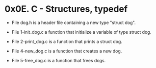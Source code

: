 # 0x0E. C - Structures, typedef
- File dog.h is a header file containing a new type "struct dog".

- File 1-init_dog.c a function that initialize a variable of type struct dog.

- File 2-print_dog.c is a function that prints a struct dog.

- File 4-new_dog.c is a function that creates a new dog.

- File 5-free_dog.c is a function that frees dogs.
